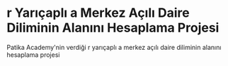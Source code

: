 # r Yarıçaplı a Merkez Açılı Daire Diliminin Alanını Hesaplama Projesi
Patika Academy'nin verdiği r yarıçaplı a merkez açılı daire diliminin alanını hesaplama projesi
